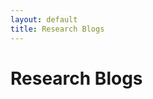 ```yaml
---
layout: default
title: Research Blogs
---
```


# Research Blogs

<style>
  .site-footer {
    display: none;
  }
</style>


